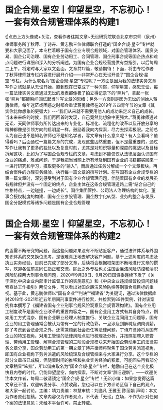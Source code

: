 # 国企合规·星空丨仰望星空，不忘初心！一套有效合规管理体系的构建1

☝点击上方头像或+关注，查看作者往期文章~无讼研究院联合北京市京师（泉州）律师事务所丁秋萍、丁诗卉、黄志鹏三位律师联合打造的“国企合规·星空”专栏就要和大家见面了，本专栏着眼于国有企业专项合规领域，对国企管理体系、国资交易、国企公司治理、国有企业劳动用工、合同管理、国企刑事合规等国企热点和难点问题进行详细和深入的分析阐述，为国有企业合规经营提供有益指引。以后每周二上午，将定时与大家以文会面。文章共12篇，敬请期待！下面，将由专栏作者丁秋萍律师就专栏内容进行展开介绍——非常开心在无讼开设了“国企合规·星空”专栏，为什么取名为“国企合规·星空”专栏呢？一方面是因为我的法律实务文章写作之旅就是从无讼开始，直到现在已变成了一种习惯，仰望星空，感恩无讼，每一篇法律实务文章通过无讼的发表都像极了拍立得记录下的“照片”，拿起一张张“照片”都能瞬间回忆起当时写文章的思绪；另外一方面则是因为无讼的创始人蒋勇律师，每年迷茫或困惑之时都会重读蒋勇律师在2019年五四青年节的文章《其实你比你想象的更强大》---“我们从来就不需要用他人的成功来定义自己的成长。当未来来临的时候，我们再回首时发现，自己竟然比想象中更强大。”蒋勇律师通过无讼、天同律师事务所传达出来的专业化、标准化、流程化的改革以及开放分享的精神都像是引领方向的启明星一样，鼓励着我向内探索，尽力去探索极限。之前总认为自己也不是知名律师也不是知名学者，写文章有什么意义呢？有人会看吗？值得看吗？后面通过一篇篇文章的完成，发现这些固然重要，但不是最重要的，通过写作让我有了更多的独处以及复盘时刻，尤其是对知识容量和深度的挑战以及目标拆解这块，比如为了写国企合规专栏的文章，考虑到不能仅仅从法律层面认识国有企业的痛点、难点问题，于是我把当当网上所有涉及到国有企业的书籍都买回来一一进行研究和学习，摄取更多的“输入”，而后通过任务分解成一个个文章板块，再结合案件的办理实务经验，执行每一篇文章的撰写计划。在写国有企业合规专栏的第一篇文章时，深刻感受到对于国有企业合规管理问题，伴随着国有企业的发展虽有规律但并没有一个固定的终点，企业主体在这条合规管理道路上需“结合自己的性格特点，一边碰撞，一边成长”。国企集团管控、公司法人治理结构的优化、董事会授权制度的构建、国有企业参股管理、国企数字化转型、业务的整合与发展、国企分配模式等诸多问题是国有企业合规管理

# 国企合规·星空丨仰望星空，不忘初心！一套有效合规管理体系的构建2

的亟需不断研究的问题，而这些问题如果没有不断贴近客户，通过法律体系与外围知识体系的交叉换位思考，是很难真正地去解决客户问题。基于上述角度的考虑及执业实务经验，目前已完成了部分文章，后续将会根据框架图不断地进行文章的撰写，欢迎各位前辈同仁指正和交流。除此之外专栏也关注国企廉洁风险防控和渎职风险防控两大刑事合规问题，2020年9月28日、9月29日国资委连续下发了《关于深化中央企业内部审计监督工作的实施意见》和《中央企业违规经营投资问题线索查处工作指引》两份文件，可以看出对国企廉洁风险防控等刑事合规目标的重视。基于此，黄志鹏律师以“国有企业”“判决”“福建省”为关键词，通过法律数据库对2018年-2021年近五年期间刑事案件进行检索，共检索到89件案例，针对该案例样本撰写了《福建省国有企业刑事合规风险观察及合规管理构建》。国有企业用工制度改革是国有企业改革的重要内容之一，国有企业用工方式有其自身特点，例如用工方式混杂、国有企业职业经理人制度推行、关联企业混同用工问题等，国有企业的用工管理通常会被认为带有一定的行政色彩，一旦涉及到解聘及调岗调薪，除了考虑到合法合规之外，还需兼顾到社会责任等法律问题，丁诗卉律师将从国有企业的特定视角，对用工管理的法律风险点进行梳理及分析，并按照招聘入职管理、劳动用工管理、解聘合规管理的三阶段合规模块来开始国企劳动用工的法律实务文章分享，国企劳动用工的第一期文章丁诗卉律师将聚焦于国企劳务派遣视角，即国有企业视角下劳务派遣的风险梳理及合规管控来与大家进行分享。这个专栏的部分文章虽已成稿，但随着时间的推移和执业实务经验的积累，可能回头再看部分文章稍显“笨拙”，所以借由取名为“国企合规·星空”专栏，勉励自己在这个变化极快且内卷的时代，仍能仰望星空，向内探索，不断对文章“辞旧迎新”。——欢迎关注本文作者，每周二敬请锁定“国企合规·星空”专栏！无讼小编：如果您觉得这篇文章还不错，欢迎转发分享、点赞收藏，您也可以在下方评论区留下自己的观点，和大家一起讨论。主编：靖力责编：林慧审核：刘逸凡 王雅玉 陈丽娟 声明：本文为作者原创投稿，文章内容仅为作者观点，不代表「无讼」立场，不作为针对任何个案的法律意见；未经本平台许可，禁止转载。

